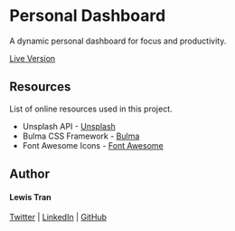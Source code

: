 # Personal Dashboard

A dynamic personal dashboard for focus and productivity.

[Live Version](https://lewtrn.github.io/dashboard/ "lewtrn.github.io")


## Resources

List of online resources used in this project.

- Unsplash API - [Unsplash](https://unsplash.com/developers "unsplash.com")
- Bulma CSS Framework - [Bulma](https://bulma.io "bulma.io")
- Font Awesome Icons - [Font Awesome](https://fontawesome.com/ "fontawesome.com/")


## Author

#### Lewis Tran

[Twitter](https://twitter.com/LewTrn "twitter.com/LewTrn") | [LinkedIn](https://www.linkedin.com/in/lewis-tran/ "linkedin.com/in/lewis-tran") | [GitHub](https://github.com/LewTrn "github.com/LewTrn")

